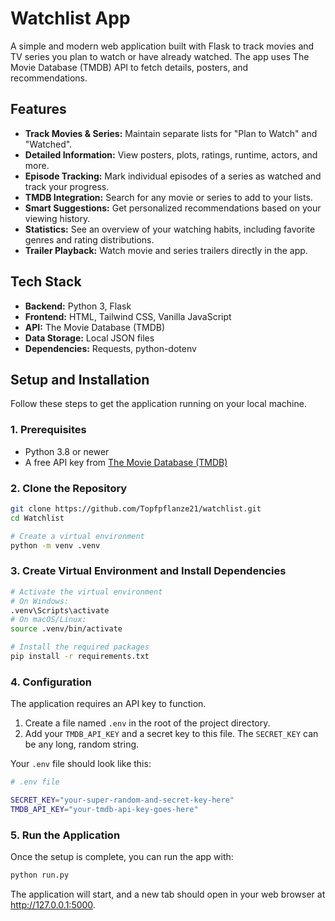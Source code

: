 # Watchlist App

A simple and modern web application built with Flask to track movies and TV series you plan to watch or have already watched. The app uses The Movie Database (TMDB) API to fetch details, posters, and recommendations.

## Features

-   **Track Movies & Series:** Maintain separate lists for "Plan to Watch" and "Watched".
-   **Detailed Information:** View posters, plots, ratings, runtime, actors, and more.
-   **Episode Tracking:** Mark individual episodes of a series as watched and track your progress.
-   **TMDB Integration:** Search for any movie or series to add to your lists.
-   **Smart Suggestions:** Get personalized recommendations based on your viewing history.
-   **Statistics:** See an overview of your watching habits, including favorite genres and rating distributions.
-   **Trailer Playback:** Watch movie and series trailers directly in the app.

## Tech Stack

-   **Backend:** Python 3, Flask
-   **Frontend:** HTML, Tailwind CSS, Vanilla JavaScript
-   **API:** The Movie Database (TMDB)
-   **Data Storage:** Local JSON files
-   **Dependencies:** Requests, python-dotenv

## Setup and Installation

Follow these steps to get the application running on your local machine.

### 1. Prerequisites

-   Python 3.8 or newer
-   A free API key from [The Movie Database (TMDB)](https://www.themoviedb.org/signup)

### 2. Clone the Repository

```bash
git clone https://github.com/Topfpflanze21/watchlist.git
cd Watchlist

# Create a virtual environment
python -m venv .venv
```

### 3. Create Virtual Environment and Install Dependencies

```bash
# Activate the virtual environment
# On Windows:
.venv\Scripts\activate
# On macOS/Linux:
source .venv/bin/activate

# Install the required packages
pip install -r requirements.txt
```

### 4. Configuration

The application requires an API key to function.  

1.  Create a file named `.env` in the root of the project directory.
2.  Add your `TMDB_API_KEY` and a secret key to this file. The `SECRET_KEY` can be any long, random string.

Your `.env` file should look like this:

```bash
# .env file

SECRET_KEY="your-super-random-and-secret-key-here"
TMDB_API_KEY="your-tmdb-api-key-goes-here"
```

### 5. Run the Application

Once the setup is complete, you can run the app with:

```bash
python run.py
```

The application will start, and a new tab should open in your web browser at http://127.0.0.1:5000.